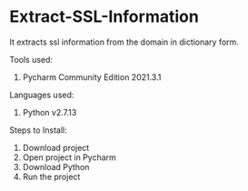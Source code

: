 # Extract-SSL-Information
It extracts ssl information from the domain in dictionary form.

Tools used:
1. Pycharm Community Edition 2021.3.1

Languages used:
1. Python v2.7.13

Steps to Install:
1. Download project
2. Open project in Pycharm
3. Download Python
5. Run the project
